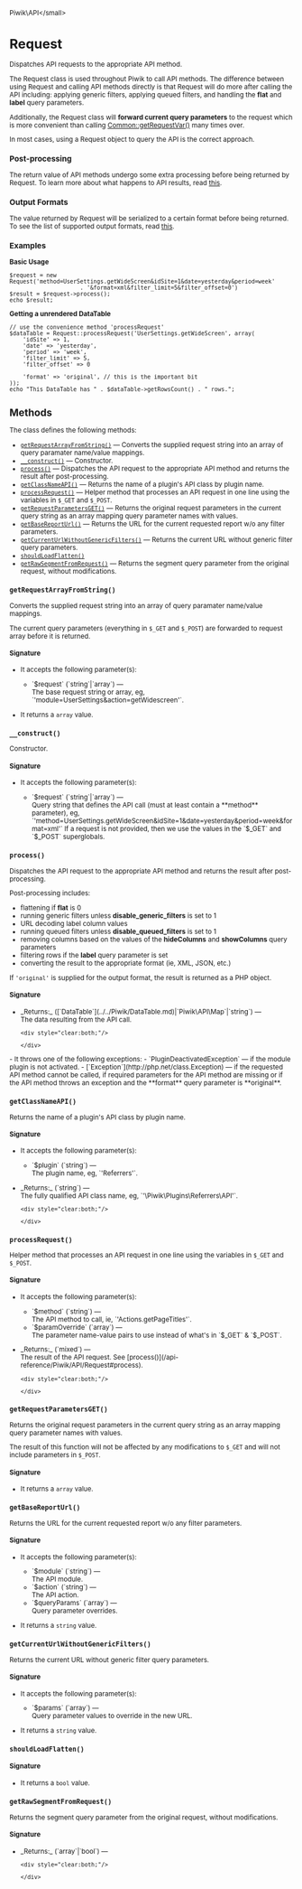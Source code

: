 <small>Piwik\API\</small>

Request
=======

Dispatches API requests to the appropriate API method.

The Request class is used throughout Piwik to call API methods. The difference
between using Request and calling API methods directly is that Request
will do more after calling the API including: applying generic filters, applying queued filters,
and handling the **flat** and **label** query parameters.

Additionally, the Request class will **forward current query parameters** to the request
which is more convenient than calling [Common::getRequestVar()](/api-reference/Piwik/Common#getrequestvar) many times over.

In most cases, using a Request object to query the API is the correct approach.

### Post-processing

The return value of API methods undergo some extra processing before being returned by Request.
To learn more about what happens to API results, read [this](/guides/piwiks-web-api#extra-report-processing).

### Output Formats

The value returned by Request will be serialized to a certain format before being returned.
To see the list of supported output formats, read [this](/guides/piwiks-web-api#output-formats).

### Examples

**Basic Usage**

    $request = new Request('method=UserSettings.getWideScreen&idSite=1&date=yesterday&period=week'
                         . '&format=xml&filter_limit=5&filter_offset=0')
    $result = $request->process();
    echo $result;

**Getting a unrendered DataTable**

    // use the convenience method 'processRequest'
    $dataTable = Request::processRequest('UserSettings.getWideScreen', array(
        'idSite' => 1,
        'date' => 'yesterday',
        'period' => 'week',
        'filter_limit' => 5,
        'filter_offset' => 0

        'format' => 'original', // this is the important bit
    ));
    echo "This DataTable has " . $dataTable->getRowsCount() . " rows.";

Methods
-------

The class defines the following methods:

- [`getRequestArrayFromString()`](#getrequestarrayfromstring) &mdash; Converts the supplied request string into an array of query paramater name/value mappings.
- [`__construct()`](#__construct) &mdash; Constructor.
- [`process()`](#process) &mdash; Dispatches the API request to the appropriate API method and returns the result after post-processing.
- [`getClassNameAPI()`](#getclassnameapi) &mdash; Returns the name of a plugin's API class by plugin name.
- [`processRequest()`](#processrequest) &mdash; Helper method that processes an API request in one line using the variables in `$_GET` and `$_POST`.
- [`getRequestParametersGET()`](#getrequestparametersget) &mdash; Returns the original request parameters in the current query string as an array mapping query parameter names with values.
- [`getBaseReportUrl()`](#getbasereporturl) &mdash; Returns the URL for the current requested report w/o any filter parameters.
- [`getCurrentUrlWithoutGenericFilters()`](#getcurrenturlwithoutgenericfilters) &mdash; Returns the current URL without generic filter query parameters.
- [`shouldLoadFlatten()`](#shouldloadflatten)
- [`getRawSegmentFromRequest()`](#getrawsegmentfromrequest) &mdash; Returns the segment query parameter from the original request, without modifications.

<a name="getrequestarrayfromstring" id="getrequestarrayfromstring"></a>
<a name="getRequestArrayFromString" id="getRequestArrayFromString"></a>
### `getRequestArrayFromString()` 
Converts the supplied request string into an array of query paramater name/value mappings.

The current query parameters (everything in `$_GET` and `$_POST`) are
forwarded to request array before it is returned.

#### Signature

-  It accepts the following parameter(s):

   <ul>
   <li>
      <div markdown="1" class="parameter">
      `$request` (`string`|`array`) &mdash;

      <div markdown="1" class="param-desc"> The base request string or array, eg, `'module=UserSettings&action=getWidescreen'`.</div>

      <div style="clear:both;"/>

      </div>
   </li>
   </ul>
- It returns a `array` value.

<a name="__construct" id="__construct"></a>
<a name="__construct" id="__construct"></a>
### `__construct()` 
Constructor.

#### Signature

-  It accepts the following parameter(s):

   <ul>
   <li>
      <div markdown="1" class="parameter">
      `$request` (`string`|`array`) &mdash;

      <div markdown="1" class="param-desc"> Query string that defines the API call (must at least contain a **method** parameter), eg, `'method=UserSettings.getWideScreen&idSite=1&date=yesterday&period=week&format=xml'` If a request is not provided, then we use the values in the `$_GET` and `$_POST` superglobals.</div>

      <div style="clear:both;"/>

      </div>
   </li>
   </ul>

<a name="process" id="process"></a>
<a name="process" id="process"></a>
### `process()` 
Dispatches the API request to the appropriate API method and returns the result after post-processing.

Post-processing includes:

- flattening if **flat** is 0
- running generic filters unless **disable_generic_filters** is set to 1
- URL decoding label column values
- running queued filters unless **disable_queued_filters** is set to 1
- removing columns based on the values of the **hideColumns** and **showColumns** query parameters
- filtering rows if the **label** query parameter is set
- converting the result to the appropriate format (ie, XML, JSON, etc.)

If `'original'` is supplied for the output format, the result is returned as a PHP
object.

#### Signature


<ul>
  <li>
    <div markdown="1" class="parameter">
    _Returns:_  ([`DataTable`](../../Piwik/DataTable.md)|`Piwik\API\Map`|`string`) &mdash;
    <div markdown="1" class="param-desc">The data resulting from the API call.</div>

    <div style="clear:both;"/>

    </div>
  </li>
</ul>
- It throws one of the following exceptions:
    - `PluginDeactivatedException` &mdash; if the module plugin is not activated.
    - [`Exception`](http://php.net/class.Exception) &mdash; if the requested API method cannot be called, if required parameters for the API method are missing or if the API method throws an exception and the **format** query parameter is **original**.

<a name="getclassnameapi" id="getclassnameapi"></a>
<a name="getClassNameAPI" id="getClassNameAPI"></a>
### `getClassNameAPI()` 
Returns the name of a plugin's API class by plugin name.

#### Signature

-  It accepts the following parameter(s):

   <ul>
   <li>
      <div markdown="1" class="parameter">
      `$plugin` (`string`) &mdash;

      <div markdown="1" class="param-desc"> The plugin name, eg, `'Referrers'`.</div>

      <div style="clear:both;"/>

      </div>
   </li>
   </ul>

<ul>
  <li>
    <div markdown="1" class="parameter">
    _Returns:_  (`string`) &mdash;
    <div markdown="1" class="param-desc">The fully qualified API class name, eg, `'\Piwik\Plugins\Referrers\API'`.</div>

    <div style="clear:both;"/>

    </div>
  </li>
</ul>

<a name="processrequest" id="processrequest"></a>
<a name="processRequest" id="processRequest"></a>
### `processRequest()` 
Helper method that processes an API request in one line using the variables in `$_GET` and `$_POST`.

#### Signature

-  It accepts the following parameter(s):

   <ul>
   <li>
      <div markdown="1" class="parameter">
      `$method` (`string`) &mdash;

      <div markdown="1" class="param-desc"> The API method to call, ie, `'Actions.getPageTitles'`.</div>

      <div style="clear:both;"/>

      </div>
   </li>
   <li>
      <div markdown="1" class="parameter">
      `$paramOverride` (`array`) &mdash;

      <div markdown="1" class="param-desc"> The parameter name-value pairs to use instead of what's in `$_GET` & `$_POST`.</div>

      <div style="clear:both;"/>

      </div>
   </li>
   </ul>

<ul>
  <li>
    <div markdown="1" class="parameter">
    _Returns:_  (`mixed`) &mdash;
    <div markdown="1" class="param-desc">The result of the API request. See [process()](/api-reference/Piwik/API/Request#process).</div>

    <div style="clear:both;"/>

    </div>
  </li>
</ul>

<a name="getrequestparametersget" id="getrequestparametersget"></a>
<a name="getRequestParametersGET" id="getRequestParametersGET"></a>
### `getRequestParametersGET()` 
Returns the original request parameters in the current query string as an array mapping query parameter names with values.

The result of this function will not be affected
by any modifications to `$_GET` and will not include parameters in `$_POST`.

#### Signature

- It returns a `array` value.

<a name="getbasereporturl" id="getbasereporturl"></a>
<a name="getBaseReportUrl" id="getBaseReportUrl"></a>
### `getBaseReportUrl()` 
Returns the URL for the current requested report w/o any filter parameters.

#### Signature

-  It accepts the following parameter(s):

   <ul>
   <li>
      <div markdown="1" class="parameter">
      `$module` (`string`) &mdash;

      <div markdown="1" class="param-desc"> The API module.</div>

      <div style="clear:both;"/>

      </div>
   </li>
   <li>
      <div markdown="1" class="parameter">
      `$action` (`string`) &mdash;

      <div markdown="1" class="param-desc"> The API action.</div>

      <div style="clear:both;"/>

      </div>
   </li>
   <li>
      <div markdown="1" class="parameter">
      `$queryParams` (`array`) &mdash;

      <div markdown="1" class="param-desc"> Query parameter overrides.</div>

      <div style="clear:both;"/>

      </div>
   </li>
   </ul>
- It returns a `string` value.

<a name="getcurrenturlwithoutgenericfilters" id="getcurrenturlwithoutgenericfilters"></a>
<a name="getCurrentUrlWithoutGenericFilters" id="getCurrentUrlWithoutGenericFilters"></a>
### `getCurrentUrlWithoutGenericFilters()` 
Returns the current URL without generic filter query parameters.

#### Signature

-  It accepts the following parameter(s):

   <ul>
   <li>
      <div markdown="1" class="parameter">
      `$params` (`array`) &mdash;

      <div markdown="1" class="param-desc"> Query parameter values to override in the new URL.</div>

      <div style="clear:both;"/>

      </div>
   </li>
   </ul>
- It returns a `string` value.

<a name="shouldloadflatten" id="shouldloadflatten"></a>
<a name="shouldLoadFlatten" id="shouldLoadFlatten"></a>
### `shouldLoadFlatten()` 
#### Signature

- It returns a `bool` value.

<a name="getrawsegmentfromrequest" id="getrawsegmentfromrequest"></a>
<a name="getRawSegmentFromRequest" id="getRawSegmentFromRequest"></a>
### `getRawSegmentFromRequest()` 
Returns the segment query parameter from the original request, without modifications.

#### Signature


<ul>
  <li>
    <div markdown="1" class="parameter">
    _Returns:_  (`array`|`bool`) &mdash;
    <div markdown="1" class="param-desc"></div>

    <div style="clear:both;"/>

    </div>
  </li>
</ul>

